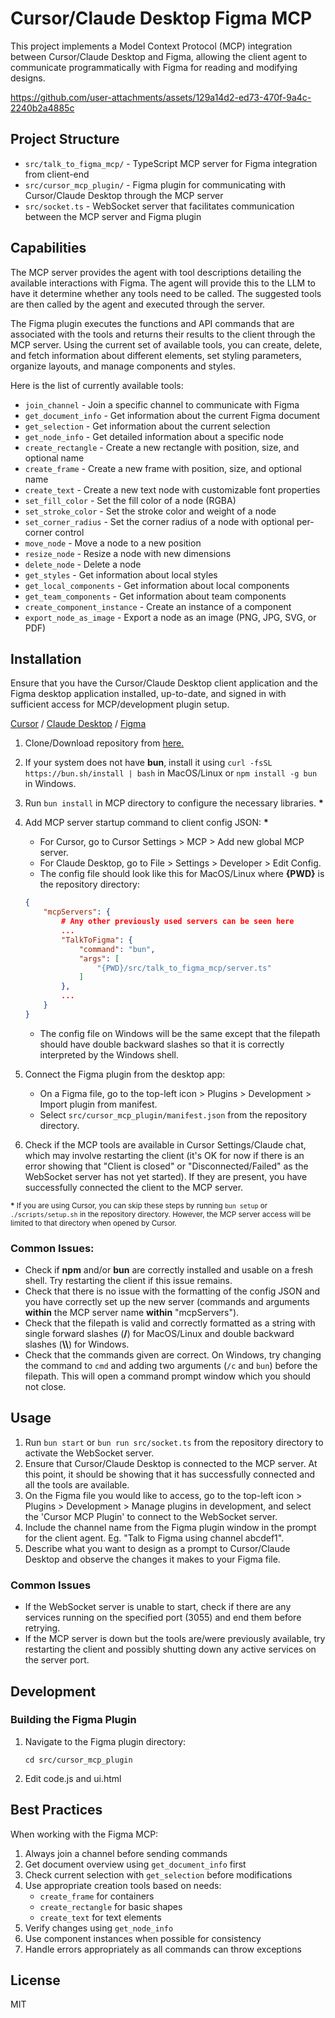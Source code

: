 # Cursor/Claude Desktop Figma MCP

This project implements a Model Context Protocol (MCP) integration between Cursor/Claude Desktop and Figma, allowing the client agent to communicate programmatically with Figma for reading and modifying designs.

https://github.com/user-attachments/assets/129a14d2-ed73-470f-9a4c-2240b2a4885c

## Project Structure

- `src/talk_to_figma_mcp/` - TypeScript MCP server for Figma integration from client-end
- `src/cursor_mcp_plugin/` - Figma plugin for communicating with Cursor/Claude Desktop through the MCP server
- `src/socket.ts` - WebSocket server that facilitates communication between the MCP server and Figma plugin

## Capabilities

The MCP server provides the agent with tool descriptions detailing the available interactions with Figma. The agent will provide this to the LLM to have it determine whether any tools need to be called. The suggested tools are then called by the agent and executed through the server.

The Figma plugin executes the functions and API commands that are associated with the tools and returns their results to the client through the MCP server. Using the current set of available tools, you can create, delete, and fetch information about different elements, set styling parameters, organize layouts, and manage components and styles.

Here is the list of currently available tools: 

- `join_channel` - Join a specific channel to communicate with Figma
- `get_document_info` - Get information about the current Figma document
- `get_selection` - Get information about the current selection
- `get_node_info` - Get detailed information about a specific node
- `create_rectangle` - Create a new rectangle with position, size, and optional name
- `create_frame` - Create a new frame with position, size, and optional name
- `create_text` - Create a new text node with customizable font properties
- `set_fill_color` - Set the fill color of a node (RGBA)
- `set_stroke_color` - Set the stroke color and weight of a node
- `set_corner_radius` - Set the corner radius of a node with optional per-corner control
- `move_node` - Move a node to a new position
- `resize_node` - Resize a node with new dimensions
- `delete_node` - Delete a node
- `get_styles` - Get information about local styles
- `get_local_components` - Get information about local components
- `get_team_components` - Get information about team components
- `create_component_instance` - Create an instance of a component
- `export_node_as_image` - Export a node as an image (PNG, JPG, SVG, or PDF)

## Installation

Ensure that you have the Cursor/Claude Desktop client application and the Figma desktop application installed, up-to-date, and signed in with sufficient access for MCP/development plugin setup.

[Cursor](https://github.com/oslook/cursor-ai-downloads) / [Claude Desktop](https://claude.ai/download) / [Figma](https://www.figma.com/downloads/)

1. Clone/Download repository from [here.](https://github.com/Codenatives-MCP/claude-talk-to-figma-mcp)
2. If your system does not have **bun**, install it using `curl -fsSL https://bun.sh/install | bash` in MacOS/Linux or `npm install -g bun` in Windows.
3. Run `bun install` in MCP directory to configure the necessary libraries. **\***
4. Add MCP server startup command to client config JSON: **\***
    - For Cursor, go to Cursor Settings > MCP > Add new global MCP server.
    - For Claude Desktop, go to File > Settings > Developer > Edit Config.
    - The config file should look like this for MacOS/Linux where **{PWD}** is the repository directory:
    ```json
    {
        "mcpServers": {
            # Any other previously used servers can be seen here
            ...
            "TalkToFigma": {
                "command": "bun",
                "args": [
                    "{PWD}/src/talk_to_figma_mcp/server.ts"
                ]
            },
            ...
        }
    }
    ```
    - The config file on Windows will be the same except that the filepath should have double backward slashes so that it is correctly interpreted by the Windows shell.

5. Connect the Figma plugin from the desktop app:
    - On a Figma file, go to the top-left icon > Plugins > Development > Import plugin from manifest.
    - Select `src/cursor_mcp_plugin/manifest.json` from the repository directory.

6. Check if the MCP tools are available in Cursor Settings/Claude chat, which may involve restarting the client (it's OK for now if there is an error showing that "Client is closed" or "Disconnected/Failed" as the WebSocket server has not yet started). If they are present, you have successfully connected the client to the MCP server.

<small>**\*** If you are using Cursor, you can skip these steps by running `bun setup` or `./scripts/setup.sh` in the repository directory. However, the MCP server access will be limited to that directory when opened by Cursor.</small> 

### Common Issues:
- Check if **npm** and/or **bun** are correctly installed and usable on a fresh shell. Try restarting the client if this issue remains.
- Check that there is no issue with the formatting of the config JSON and you have correctly set up the new server (commands and arguments **within** the MCP server name **within** "mcpServers").
- Check that the filepath is valid and correctly formatted as a string with single forward slashes (**/**) for MacOS/Linux and double backward slashes (**\\\\**) for Windows.
- Check that the commands given are correct. On Windows, try changing the command to ```cmd``` and adding two arguments (```/c``` and ```bun```) before the filepath. This will open a command prompt window which you should not close.

## Usage

1. Run ```bun start``` or ```bun run src/socket.ts``` from the repository directory to activate the WebSocket server.
2. Ensure that Cursor/Claude Desktop is connected to the MCP server. At this point, it should be showing that it has successfully connected and all the tools are available.
3. On the Figma file you would like to access, go to the top-left icon > Plugins > Development > Manage plugins in development, and select the 'Cursor MCP Plugin' to connect to the WebSocket server.
4.  Include the channel name from the Figma plugin window in the prompt for the client agent. Eg. "Talk to Figma using channel abcdef1".
5. Describe what you want to design as a prompt to Cursor/Claude Desktop and observe the changes it makes to your Figma file.

### Common Issues

- If the WebSocket server is unable to start, check if there are any services running on the specified port (3055) and end them before retrying.
- If the MCP server is down but the tools are/were previously available, try restarting the client and possibly shutting down any active services on the server port.

## Development

### Building the Figma Plugin

1. Navigate to the Figma plugin directory:

   ```
   cd src/cursor_mcp_plugin
   ```

2. Edit code.js and ui.html

## Best Practices

When working with the Figma MCP:

1. Always join a channel before sending commands
2. Get document overview using `get_document_info` first
3. Check current selection with `get_selection` before modifications
4. Use appropriate creation tools based on needs:
   - `create_frame` for containers
   - `create_rectangle` for basic shapes
   - `create_text` for text elements
5. Verify changes using `get_node_info`
6. Use component instances when possible for consistency
7. Handle errors appropriately as all commands can throw exceptions

## License

MIT
